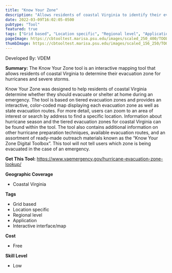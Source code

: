 ```yaml
---
title: "Know Your Zone"
description: "Allows residents of coastal Virginia to identify their evacuation zone in preparation for severe weather conditions during annual hurricane season"
date: 2022-03-09T16:02:05-0500
pubtype: "Tool"
featured: true
tags: ["Grid based", "Location specific", "Regional level", "Application", "Interactive interface/map"]
pageImage: https://cbtooltest.marisa.psu.edu/images/scaled_250_400/TOOLID_11.0_ScreenCapture-1.png
thumbImage: https://cbtooltest.marisa.psu.edu/images/scaled_156_250/TOOLID_11.0_ScreenCapture-1.png
---
```

Developed By: VDEM

**Summary:** The Know Your Zone tool is an interactive mapping tool that allows residents of coastal Virginia to determine their evacuation zone for hurricanes and severe storms. 

Know Your Zone was designed to help residents of coastal Virginia determine whether they should evacuate or shelter at home during an emergency. The tool is based on tiered evacuation zones and provides an interactive, color-coded map displaying each evacuation zone as well as state evacuation routes. For more detail, users can zoom to an area of interest or search by address to find a specific location. Information about hurricane season and the tiered evacuation zones for coastal Virginia can be found within the tool. The tool also contains additional information on other hurricane preparation techniques, available evacuation routes, and an assortment of ready-made outreach materials known as the “Know Your Zone Digital Toolbox”. This tool will not tell users which zone is being evacuated in the case of an emergency. 

__**Get This Tool:**__ https://www.vaemergency.gov/hurricane-evacuation-zone-lookup/

__**Geographic Coverage**__
- Coastal Virginia

__**Tags**__
-  Grid based
-  Location specific
-  Regional level
-  Application
-  Interactive interface/map

__**Cost**__
- Free

__**Skill Level**__
- Low
